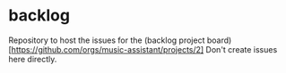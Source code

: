 # backlog

Repository to host the issues for the (backlog project board)[https://github.com/orgs/music-assistant/projects/2]
Don't create issues here directly.
